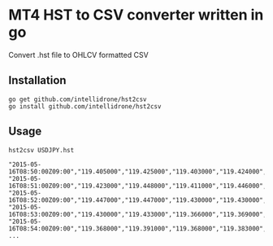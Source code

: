 # MT4 HST to CSV converter written in go

Convert .hst file to OHLCV formatted CSV

## Installation

```
go get github.com/intellidrone/hst2csv
go install github.com/intellidrone/hst2csv
```

## Usage

```
hst2csv USDJPY.hst
```

```
"2015-05-16T08:50:00Z09:00","119.405000","119.425000","119.403000","119.424000","37"
"2015-05-16T08:51:00Z09:00","119.423000","119.448000","119.411000","119.446000","36"
"2015-05-16T08:52:00Z09:00","119.447000","119.447000","119.430000","119.430000","14"
"2015-05-16T08:53:00Z09:00","119.430000","119.433000","119.366000","119.369000","40"
"2015-05-16T08:54:00Z09:00","119.368000","119.391000","119.368000","119.383000","42"
...
```

